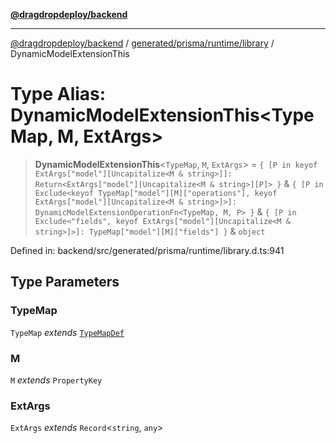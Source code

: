 [**@dragdropdeploy/backend**](../../../../../README.md)

***

[@dragdropdeploy/backend](../../../../../README.md) / [generated/prisma/runtime/library](../README.md) / DynamicModelExtensionThis

# Type Alias: DynamicModelExtensionThis\<TypeMap, M, ExtArgs\>

> **DynamicModelExtensionThis**\<`TypeMap`, `M`, `ExtArgs`\> = `{ [P in keyof ExtArgs["model"][Uncapitalize<M & string>]]: Return<ExtArgs["model"][Uncapitalize<M & string>][P]> }` & `{ [P in Exclude<keyof TypeMap["model"][M]["operations"], keyof ExtArgs["model"][Uncapitalize<M & string>]>]: DynamicModelExtensionOperationFn<TypeMap, M, P> }` & `{ [P in Exclude<"fields", keyof ExtArgs["model"][Uncapitalize<M & string>]>]: TypeMap["model"][M]["fields"] }` & `object`

Defined in: backend/src/generated/prisma/runtime/library.d.ts:941

## Type Parameters

### TypeMap

`TypeMap` *extends* [`TypeMapDef`](TypeMapDef.md)

### M

`M` *extends* `PropertyKey`

### ExtArgs

`ExtArgs` *extends* `Record`\<`string`, `any`\>
